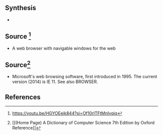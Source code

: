 ## Synthesis
- 
## Source [^1]
- A web browser with navigable windows for the web

## Source[^2]
- Microsoft's web browsing software, first introduced in 1995. The current version (2014) is IE 11. See also BROWSER.
## References

[^1]: https://youtu.be/HGYOEeik844?si=Of10rlTFtMnIvqiq
[^2]: [[(Home Page) A Dictionary of Computer Science 7th Edition by Oxford Reference]]